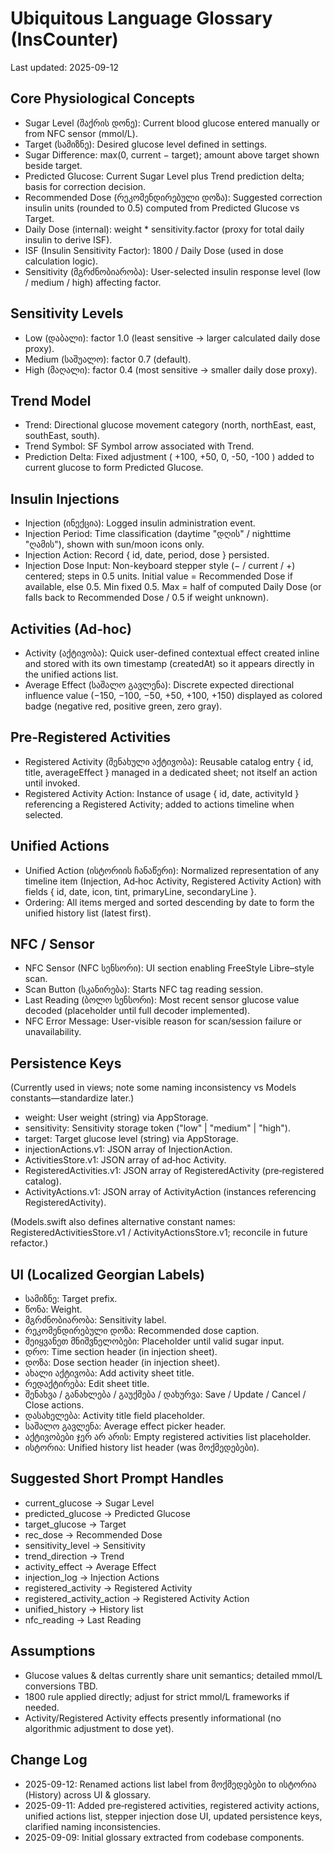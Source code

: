 # Ubiquitous Language Glossary (InsCounter)

Last updated: 2025-09-12

## Core Physiological Concepts
- Sugar Level (შაქრის დონე): Current blood glucose entered manually or from NFC sensor (mmol/L).
- Target (სამიზნე): Desired glucose level defined in settings.
- Sugar Difference: max(0, current − target); amount above target shown beside target.
- Predicted Glucose: Current Sugar Level plus Trend prediction delta; basis for correction decision.
- Recommended Dose (რეკომენდირებული დოზა): Suggested correction insulin units (rounded to 0.5) computed from Predicted Glucose vs Target.
- Daily Dose (internal): weight * sensitivity.factor (proxy for total daily insulin to derive ISF).
- ISF (Insulin Sensitivity Factor): 1800 / Daily Dose (used in dose calculation logic).
- Sensitivity (მგრძნობიარობა): User-selected insulin response level (low / medium / high) affecting factor.

## Sensitivity Levels
- Low (დაბალი): factor 1.0 (least sensitive → larger calculated daily dose proxy).
- Medium (საშუალო): factor 0.7 (default).
- High (მაღალი): factor 0.4 (most sensitive → smaller daily dose proxy).

## Trend Model
- Trend: Directional glucose movement category (north, northEast, east, southEast, south).
- Trend Symbol: SF Symbol arrow associated with Trend.
- Prediction Delta: Fixed adjustment ( +100, +50, 0, -50, -100 ) added to current glucose to form Predicted Glucose.

## Insulin Injections
- Injection (ინექცია): Logged insulin administration event.
- Injection Period: Time classification (daytime "დღის" / nighttime "ღამის"), shown with sun/moon icons only.
- Injection Action: Record { id, date, period, dose } persisted.
- Injection Dose Input: Non-keyboard stepper style (− / current / +) centered; steps in 0.5 units. Initial value = Recommended Dose if available, else 0.5. Min fixed 0.5. Max = half of computed Daily Dose (or falls back to Recommended Dose / 0.5 if weight unknown).

## Activities (Ad‑hoc)
- Activity (აქტივობა): Quick user-defined contextual effect created inline and stored with its own timestamp (createdAt) so it appears directly in the unified actions list.
- Average Effect (საშალო გავლენა): Discrete expected directional influence value (−150, −100, −50, +50, +100, +150) displayed as colored badge (negative red, positive green, zero gray).

## Pre‑Registered Activities
- Registered Activity (შენახული აქტივობა): Reusable catalog entry { id, title, averageEffect } managed in a dedicated sheet; not itself an action until invoked.
- Registered Activity Action: Instance of usage { id, date, activityId } referencing a Registered Activity; added to actions timeline when selected.

## Unified Actions
- Unified Action (ისტორიის ჩანაწერი): Normalized representation of any timeline item (Injection, Ad‑hoc Activity, Registered Activity Action) with fields { id, date, icon, tint, primaryLine, secondaryLine }.
- Ordering: All items merged and sorted descending by date to form the unified history list (latest first).

## NFC / Sensor
- NFC Sensor (NFC სენსორი): UI section enabling FreeStyle Libre–style scan.
- Scan Button (სკანირება): Starts NFC tag reading session.
- Last Reading (ბოლო სენსორი): Most recent sensor glucose value decoded (placeholder until full decoder implemented).
- NFC Error Message: User-visible reason for scan/session failure or unavailability.

## Persistence Keys
(Currently used in views; note some naming inconsistency vs Models constants—standardize later.)
- weight: User weight (string) via AppStorage.
- sensitivity: Sensitivity storage token ("low" | "medium" | "high").
- target: Target glucose level (string) via AppStorage.
- injectionActions.v1: JSON array of InjectionAction.
- ActivitiesStore.v1: JSON array of ad‑hoc Activity.
- RegisteredActivities.v1: JSON array of RegisteredActivity (pre‑registered catalog).
- ActivityActions.v1: JSON array of ActivityAction (instances referencing RegisteredActivity).

(Models.swift also defines alternative constant names: RegisteredActivitiesStore.v1 / ActivityActionsStore.v1; reconcile in future refactor.)

## UI (Localized Georgian Labels)
- სამიზნე: Target prefix.
- წონა: Weight.
- მგრძნობიარობა: Sensitivity label.
- რეკომენდირებული დოზა: Recommended dose caption.
- შეიყვანეთ მნიშვნელობები: Placeholder until valid sugar input.
- დრო: Time section header (in injection sheet).
- დოზა: Dose section header (in injection sheet).
- ახალი აქტივობა: Add activity sheet title.
- რედაქტირება: Edit sheet title.
- შენახვა / განახლება / გაუქმება / დახურვა: Save / Update / Cancel / Close actions.
- დასახელება: Activity title field placeholder.
- საშალო გავლენა: Average effect picker header.
- აქტივობები ჯერ არ არის: Empty registered activities list placeholder.
- ისტორია: Unified history list header (was მოქმედებები).

## Suggested Short Prompt Handles
- current_glucose → Sugar Level
- predicted_glucose → Predicted Glucose
- target_glucose → Target
- rec_dose → Recommended Dose
- sensitivity_level → Sensitivity
- trend_direction → Trend
- activity_effect → Average Effect
- injection_log → Injection Actions
- registered_activity → Registered Activity
- registered_activity_action → Registered Activity Action
- unified_history → History list
- nfc_reading → Last Reading

## Assumptions
- Glucose values & deltas currently share unit semantics; detailed mmol/L conversions TBD.
- 1800 rule applied directly; adjust for strict mmol/L frameworks if needed.
- Activity/Registered Activity effects presently informational (no algorithmic adjustment to dose yet).

## Change Log
- 2025-09-12: Renamed actions list label from მოქმედებები to ისტორია (History) across UI & glossary.
- 2025-09-11: Added pre‑registered activities, registered activity actions, unified actions list, stepper injection dose UI, updated persistence keys, clarified naming inconsistencies.
- 2025-09-09: Initial glossary extracted from codebase components.
